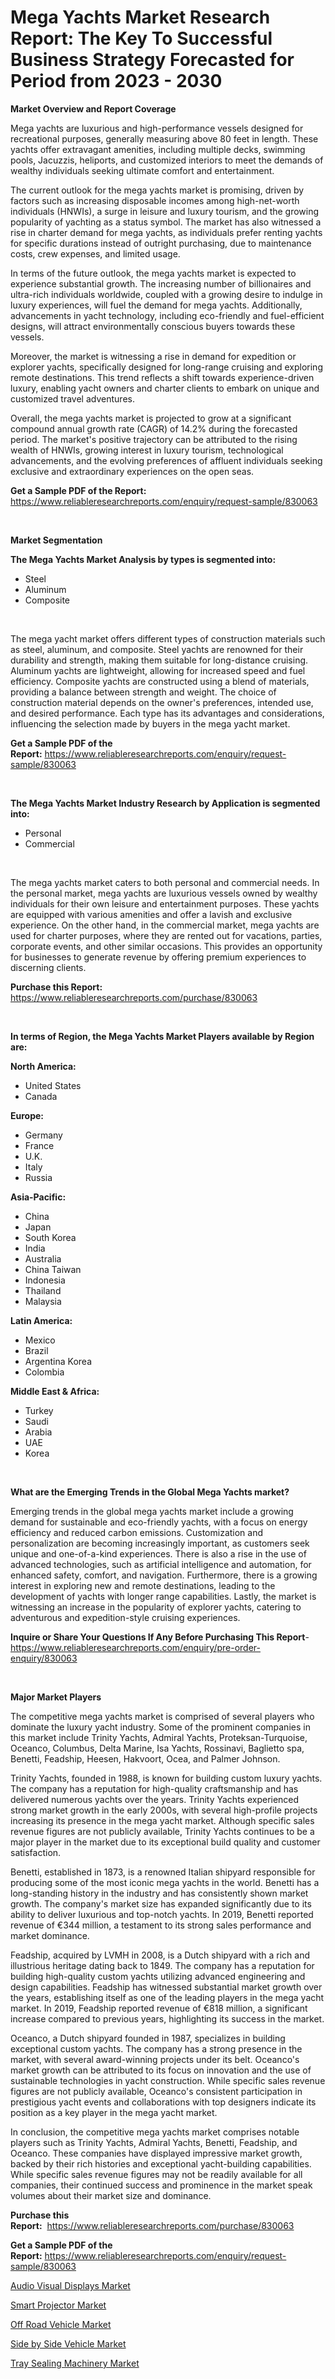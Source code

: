 <p><h1>Mega Yachts Market Research Report: The Key To Successful Business Strategy Forecasted for Period from 2023 - 2030</h1></p><p><strong>Market Overview and Report Coverage</strong></p>
<p><p>Mega yachts are luxurious and high-performance vessels designed for recreational purposes, generally measuring above 80 feet in length. These yachts offer extravagant amenities, including multiple decks, swimming pools, Jacuzzis, heliports, and customized interiors to meet the demands of wealthy individuals seeking ultimate comfort and entertainment.</p><p>The current outlook for the mega yachts market is promising, driven by factors such as increasing disposable incomes among high-net-worth individuals (HNWIs), a surge in leisure and luxury tourism, and the growing popularity of yachting as a status symbol. The market has also witnessed a rise in charter demand for mega yachts, as individuals prefer renting yachts for specific durations instead of outright purchasing, due to maintenance costs, crew expenses, and limited usage.</p><p>In terms of the future outlook, the mega yachts market is expected to experience substantial growth. The increasing number of billionaires and ultra-rich individuals worldwide, coupled with a growing desire to indulge in luxury experiences, will fuel the demand for mega yachts. Additionally, advancements in yacht technology, including eco-friendly and fuel-efficient designs, will attract environmentally conscious buyers towards these vessels.</p><p>Moreover, the market is witnessing a rise in demand for expedition or explorer yachts, specifically designed for long-range cruising and exploring remote destinations. This trend reflects a shift towards experience-driven luxury, enabling yacht owners and charter clients to embark on unique and customized travel adventures.</p><p>Overall, the mega yachts market is projected to grow at a significant compound annual growth rate (CAGR) of 14.2% during the forecasted period. The market's positive trajectory can be attributed to the rising wealth of HNWIs, growing interest in luxury tourism, technological advancements, and the evolving preferences of affluent individuals seeking exclusive and extraordinary experiences on the open seas.</p></p>
<p><strong>Get a Sample PDF of the Report:</strong> <a href="https://www.reliableresearchreports.com/enquiry/request-sample/830063">https://www.reliableresearchreports.com/enquiry/request-sample/830063</a></p>
<p>&nbsp;</p>
<p><strong>Market Segmentation</strong></p>
<p><strong>The Mega Yachts Market Analysis by types is segmented into:</strong></p>
<p><ul><li>Steel</li><li>Aluminum</li><li>Composite</li></ul></p>
<p>&nbsp;</p>
<p><p>The mega yacht market offers different types of construction materials such as steel, aluminum, and composite. Steel yachts are renowned for their durability and strength, making them suitable for long-distance cruising. Aluminum yachts are lightweight, allowing for increased speed and fuel efficiency. Composite yachts are constructed using a blend of materials, providing a balance between strength and weight. The choice of construction material depends on the owner's preferences, intended use, and desired performance. Each type has its advantages and considerations, influencing the selection made by buyers in the mega yacht market.</p></p>
<p><strong>Get a Sample PDF of the Report:</strong>&nbsp;<a href="https://www.reliableresearchreports.com/enquiry/request-sample/830063">https://www.reliableresearchreports.com/enquiry/request-sample/830063</a></p>
<p>&nbsp;</p>
<p><strong>The Mega Yachts Market Industry Research by Application is segmented into:</strong></p>
<p><ul><li>Personal</li><li>Commercial</li></ul></p>
<p>&nbsp;</p>
<p><p>The mega yachts market caters to both personal and commercial needs. In the personal market, mega yachts are luxurious vessels owned by wealthy individuals for their own leisure and entertainment purposes. These yachts are equipped with various amenities and offer a lavish and exclusive experience. On the other hand, in the commercial market, mega yachts are used for charter purposes, where they are rented out for vacations, parties, corporate events, and other similar occasions. This provides an opportunity for businesses to generate revenue by offering premium experiences to discerning clients.</p></p>
<p><strong>Purchase this Report:</strong>&nbsp; <a href="https://www.reliableresearchreports.com/purchase/830063">https://www.reliableresearchreports.com/purchase/830063</a></p>
<p>&nbsp;</p>
<p><strong>In terms of Region, the Mega Yachts Market Players available by Region are:</strong></p>
<p>
    <p> <strong> North America: </strong>
        <ul>
            <li>United States</li>
            <li>Canada</li>
        </ul>
        </p> 
    <p> <strong> Europe: </strong>
        <ul>
            <li>Germany</li>
            <li>France</li>
            <li>U.K.</li>
            <li>Italy</li>
            <li>Russia</li>
        </ul>
        </p> 
    <p> <strong> Asia-Pacific: </strong>
        <ul>
            <li>China</li>
            <li>Japan</li>
            <li>South Korea</li>
            <li>India</li>
            <li>Australia</li>
            <li>China Taiwan</li>
            <li>Indonesia</li>
            <li>Thailand</li>
            <li>Malaysia</li>
        </ul>
        </p> 
    <p> <strong> Latin America: </strong>
        <ul>
            <li>Mexico</li>
            <li>Brazil</li>
            <li>Argentina Korea</li>
            <li>Colombia</li>
        </ul>
        </p> 
    <p> <strong> Middle East & Africa: </strong>
        <ul>
            <li>Turkey</li>
            <li>Saudi</li>
            <li>Arabia</li>
            <li>UAE</li>
            <li>Korea</li>
        </ul>
    </p>
    </p>
<p>&nbsp;</p>
<p><strong>What are the Emerging Trends in the Global Mega Yachts market?</strong></p>
<p><p>Emerging trends in the global mega yachts market include a growing demand for sustainable and eco-friendly yachts, with a focus on energy efficiency and reduced carbon emissions. Customization and personalization are becoming increasingly important, as customers seek unique and one-of-a-kind experiences. There is also a rise in the use of advanced technologies, such as artificial intelligence and automation, for enhanced safety, comfort, and navigation. Furthermore, there is a growing interest in exploring new and remote destinations, leading to the development of yachts with longer range capabilities. Lastly, the market is witnessing an increase in the popularity of explorer yachts, catering to adventurous and expedition-style cruising experiences.</p></p>
<p><strong>Inquire or Share Your Questions If Any Before Purchasing This Report</strong>- <a href="https://www.reliableresearchreports.com/enquiry/pre-order-enquiry/830063">https://www.reliableresearchreports.com/enquiry/pre-order-enquiry/830063</a></p>
<p>&nbsp;</p>
<p><strong>Major Market Players</strong></p>
<p><p>The competitive mega yachts market is comprised of several players who dominate the luxury yacht industry. Some of the prominent companies in this market include Trinity Yachts, Admiral Yachts, Proteksan-Turquoise, Oceanco, Columbus, Delta Marine, Isa Yachts, Rossinavi, Baglietto spa, Benetti, Feadship, Heesen, Hakvoort, Ocea, and Palmer Johnson.</p><p>Trinity Yachts, founded in 1988, is known for building custom luxury yachts. The company has a reputation for high-quality craftsmanship and has delivered numerous yachts over the years. Trinity Yachts experienced strong market growth in the early 2000s, with several high-profile projects increasing its presence in the mega yacht market. Although specific sales revenue figures are not publicly available, Trinity Yachts continues to be a major player in the market due to its exceptional build quality and customer satisfaction.</p><p>Benetti, established in 1873, is a renowned Italian shipyard responsible for producing some of the most iconic mega yachts in the world. Benetti has a long-standing history in the industry and has consistently shown market growth. The company's market size has expanded significantly due to its ability to deliver luxurious and top-notch yachts. In 2019, Benetti reported revenue of €344 million, a testament to its strong sales performance and market dominance.</p><p>Feadship, acquired by LVMH in 2008, is a Dutch shipyard with a rich and illustrious heritage dating back to 1849. The company has a reputation for building high-quality custom yachts utilizing advanced engineering and design capabilities. Feadship has witnessed substantial market growth over the years, establishing itself as one of the leading players in the mega yacht market. In 2019, Feadship reported revenue of €818 million, a significant increase compared to previous years, highlighting its success in the market.</p><p>Oceanco, a Dutch shipyard founded in 1987, specializes in building exceptional custom yachts. The company has a strong presence in the market, with several award-winning projects under its belt. Oceanco's market growth can be attributed to its focus on innovation and the use of sustainable technologies in yacht construction. While specific sales revenue figures are not publicly available, Oceanco's consistent participation in prestigious yacht events and collaborations with top designers indicate its position as a key player in the mega yacht market.</p><p>In conclusion, the competitive mega yachts market comprises notable players such as Trinity Yachts, Admiral Yachts, Benetti, Feadship, and Oceanco. These companies have displayed impressive market growth, backed by their rich histories and exceptional yacht-building capabilities. While specific sales revenue figures may not be readily available for all companies, their continued success and prominence in the market speak volumes about their market size and dominance.</p></p>
<p><strong>Purchase this Report:</strong>&nbsp;&nbsp;<a href="https://www.reliableresearchreports.com/purchase/830063">https://www.reliableresearchreports.com/purchase/830063</a></p>
<p></p>
<p><strong>Get a Sample PDF of the Report:</strong>&nbsp;<a href="https://www.reliableresearchreports.com/enquiry/request-sample/830063">https://www.reliableresearchreports.com/enquiry/request-sample/830063</a></p>
<p><p><a href="https://medium.com/@santosh.reportprime/audio-visual-displays-market-size-cagr-trends-2024-2030-8dfad1267d7e">Audio Visual Displays Market</a></p><p><a href="https://medium.com/@mayankdeswal9588dm/smart-projector-market-report-reveals-the-latest-trends-and-growth-opportunities-of-this-market-660a224ac5dd">Smart Projector Market</a></p><p><a href="https://github.com/CliffMedina6/Market-Research-Report-List-2/blob/main/off-road-vehicle-market.md">Off Road Vehicle Market</a></p><p><a href="https://github.com/RickHolmes3/Market-Research-Report-List-2/blob/main/side-by-side-vehicle-market.md">Side by Side Vehicle Market</a></p><p><a href="https://www.linkedin.com/pulse/tray-sealing-machinery-market-size-2023-2030-global-qtiye/">Tray Sealing Machinery Market</a></p></p>